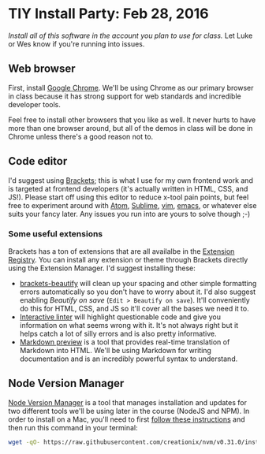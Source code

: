 # TIY Install Party: Feb 28, 2016
*Install all of this software in the account you plan to use for class.* Let Luke or Wes know if you're running into issues.

## Web browser
First, install [Google Chrome](https://www.google.com/chrome/browser/desktop/). We'll be using Chrome as our primary browser in class because it has strong support for web standards and incredible developer tools.

Feel free to install other browsers that you like as well. It never hurts to have more than one browser around, but all of the demos in class will be done in Chrome unless there's a good reason not to.

## Code editor
I'd suggest using [Brackets](http://brackets.io); this is what I use for my own frontend work and is targeted at frontend developers (it's actually written in HTML, CSS, and JS!). Please start off using this editor to reduce x-tool pain points, but feel free to experiment around with [Atom](https://atom.io/), [Sublime](https://www.sublimetext.com/), [vim](http://www.vim.org/), [emacs](https://www.gnu.org/software/emacs/), or whatever else suits your fancy later. Any issues you run into are yours to solve though ;-)

### Some useful extensions
Brackets has a ton of extensions that are all availalbe in the [Extension Registry](https://brackets-registry.aboutweb.com/). You can install any extension or theme through Brackets directly using the Extension Manager. I'd suggest installing these:

  - [brackets-beautify](https://github.com/brackets-beautify/brackets-beautify) will clean up your spacing and other simple formatting errors automatically so you don't have to worry about it. I'd also suggest enabling *Beautify on save* (`Edit > Beautify on save`). It'll conveniently do this for HTML, CSS, and JS so it'll cover all the bases we need it to.
  - [Interactive linter](https://github.com/MiguelCastillo/Brackets-InteractiveLinter) will highlight questionable code and give you information on what seems wrong with it. It's not always right but it helps catch a lot of silly errors and is also pretty informative.
  - [Markdown preview](https://github.com/gruehle/MarkdownPreview) is a tool that provides real-time translation of Markdown into HTML. We'll be using Markdown for writing documentation and is an incredibly powerful syntax to understand.

## Node Version Manager
[Node Version Manager](https://github.com/creationix/nvm) is a tool that manages installation and updates for two different tools we'll be using later in the course (NodeJS and NPM). In order to install on a Mac, you'll need to first [follow these instructions](http://osxdaily.com/2014/02/12/install-command-line-tools-mac-os-x/) and then run this command in your terminal:
  
```bash
wget -qO- https://raw.githubusercontent.com/creationix/nvm/v0.31.0/install.sh | bash
```
  
  